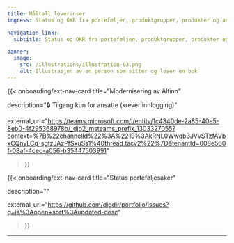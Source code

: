 ```yaml
---
title: Måltall leveranser
ingress: Status og OKR fra porteføljen, produktgrupper, produkter og andre leveranseområder

navigation_link:
  subtitle: Status og OKR fra porteføljen, produktgrupper, produkter og andre leveranseområder

banner:
  image:
    src: /illustrations/illustration-03.png
    alt: Illustrasjon av en person som sitter og leser en bok
---
```


{{< onboarding/ext-nav-card
title="Modernisering av Altinn"

description="🔒 Tilgang kun for ansatte (krever innlogging)"

external_url="https://teams.microsoft.com/l/entity/1c4340de-2a85-40e5-8eb0-4f295368978b/_djb2_msteams_prefix_1303327055?context=%7B%22channelId%22%3A%2219%3AkRNL0Wwqb3JVvSTzfAVbxCQnyLCq_sgtzJAzPfSxuSs1%40thread.tacv2%22%7D&tenantId=008e560f-08af-4cec-a056-b35447503991"

>}}

{{< onboarding/ext-nav-card
title="Status porteføljesaker"

description=""

external_url="https://github.com/digdir/portfolio/issues?q=is%3Aopen+sort%3Aupdated-desc"

>}}


---
